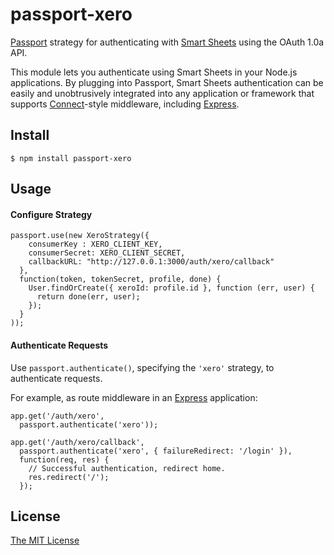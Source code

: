 # passport-xero

[Passport](http://passportjs.org/) strategy for authenticating with [Smart Sheets](http://xero.com/)
using the OAuth 1.0a API.

This module lets you authenticate using Smart Sheets in your Node.js applications.
By plugging into Passport, Smart Sheets authentication can be easily and
unobtrusively integrated into any application or framework that supports
[Connect](http://www.senchalabs.org/connect/)-style middleware, including
[Express](http://expressjs.com/).

## Install

    $ npm install passport-xero

## Usage

#### Configure Strategy

    passport.use(new XeroStrategy({
        consumerKey : XERO_CLIENT_KEY,
        consumerSecret: XERO_CLIENT_SECRET,
        callbackURL: "http://127.0.0.1:3000/auth/xero/callback"
      },
      function(token, tokenSecret, profile, done) {
        User.findOrCreate({ xeroId: profile.id }, function (err, user) {
          return done(err, user);
        });
      }
    ));

#### Authenticate Requests

Use `passport.authenticate()`, specifying the `'xero'` strategy, to
authenticate requests.

For example, as route middleware in an [Express](http://expressjs.com/)
application:

    app.get('/auth/xero',
      passport.authenticate('xero'));

    app.get('/auth/xero/callback',
      passport.authenticate('xero', { failureRedirect: '/login' }),
      function(req, res) {
        // Successful authentication, redirect home.
        res.redirect('/');
      });

## License

[The MIT License](http://opensource.org/licenses/MIT)
